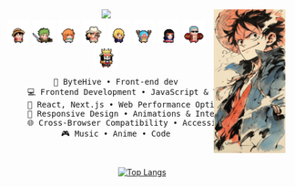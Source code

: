 <div align="center">
<img src="https://github.com/KITONK/KITONK/blob/main/assets/1aecbbf0d4e86c0cde9866effd5bf218.jpg" width="25%" align="right" />
<img src="https://readme-typing-svg.demolab.com?font=Inconsolata&weight=500&size=40&pause=300&color=F2E1C3&center=true&vCenter=true&multiline=true&repeat=false&width=1300&height=180&lines=Hey!+Nice+to+see+you.+;I'm+KITO%2C+React+%26+React+Native+developer+from+Kyiv%2C+Ukraine." width="70%" />

<br>
<div>
<img src="https://raw.githubusercontent.com/KITONK/KITONK/master/assets/luffy.gif" height="40" />
<img src="https://raw.githubusercontent.com/KITONK/KITONK/master/assets/zoro.gif" height="40" />
<img src="https://raw.githubusercontent.com/KITONK/KITONK/master/assets/nami.gif" height="40" />
<img src="https://raw.githubusercontent.com/KITONK/KITONK/master/assets/usopp.gif" height="40" />
<img src="https://raw.githubusercontent.com/KITONK/KITONK/master/assets/sanji.gif" height="40" />
<img src="https://raw.githubusercontent.com/KITONK/KITONK/master/assets/chopper.gif" height="40" />
<img src="https://raw.githubusercontent.com/KITONK/KITONK/master/assets/robin.gif" height="40" />
<img src="https://raw.githubusercontent.com/KITONK/KITONK/master/assets/franky.gif" height="40" />
<img src="https://raw.githubusercontent.com/KITONK/KITONK/master/assets/brook.gif" height="40" />
</div>
<pre>
      💼 ByteHive • Front-end dev  
      💻 Frontend Development • JavaScript & TypeScript  
      📖 React, Next.js • Web Performance Optimization  
      🎨 Responsive Design • Animations & Interactivity  
      🌐 Cross-Browser Compatibility • Accessibility Best Practices  
      🎮 Music • Anime • Code  
</pre>
<br>

[![Top Langs](https://github-readme-stats.vercel.app/api/top-langs/?username=kitonk&hide=astro,html,css,julia,scss,mdx,cmake,starlark,c,c%2B%2B,makefile,shell,emacs%20lisp,ruby,roff,prolog,vim%2B%2B,hcl,batchfile,gsl,meson,coffeescript,dart,glsl,jupyter%20notebook&layout=compact&langs_count=8&title_color=F2E1C3&bg_color=262C36&hide_border=true&text_color=B6A993FF&card_width=739)](https://github.com/anuraghazra/github-readme-stats)

</div>
